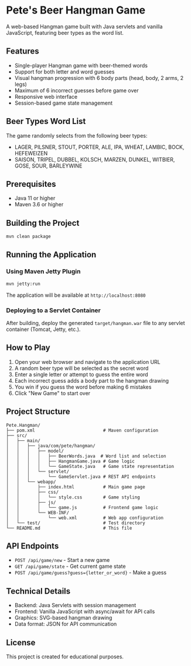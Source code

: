 # Pete's Beer Hangman Game

A web-based Hangman game built with Java servlets and vanilla JavaScript, featuring beer types as the word list.

## Features

- Single-player Hangman game with beer-themed words
- Support for both letter and word guesses
- Visual hangman progression with 6 body parts (head, body, 2 arms, 2 legs)
- Maximum of 6 incorrect guesses before game over
- Responsive web interface
- Session-based game state management

## Beer Types Word List

The game randomly selects from the following beer types:
- LAGER, PILSNER, STOUT, PORTER, ALE, IPA, WHEAT, LAMBIC, BOCK, HEFEWEIZEN
- SAISON, TRIPEL, DUBBEL, KOLSCH, MARZEN, DUNKEL, WITBIER, GOSE, SOUR, BARLEYWINE

## Prerequisites

- Java 11 or higher
- Maven 3.6 or higher

## Building the Project

```bash
mvn clean package
```

## Running the Application

### Using Maven Jetty Plugin

```bash
mvn jetty:run
```

The application will be available at `http://localhost:8080`

### Deploying to a Servlet Container

After building, deploy the generated `target/hangman.war` file to any servlet container (Tomcat, Jetty, etc.).

## How to Play

1. Open your web browser and navigate to the application URL
2. A random beer type will be selected as the secret word
3. Enter a single letter or attempt to guess the entire word
4. Each incorrect guess adds a body part to the hangman drawing
5. You win if you guess the word before making 6 mistakes
6. Click "New Game" to start over

## Project Structure

```
Pete.Hangman/
├── pom.xml                          # Maven configuration
├── src/
│   ├── main/
│   │   ├── java/com/pete/hangman/
│   │   │   ├── model/
│   │   │   │   ├── BeerWords.java  # Word list and selection
│   │   │   │   ├── HangmanGame.java # Game logic
│   │   │   │   └── GameState.java   # Game state representation
│   │   │   └── servlet/
│   │   │       └── GameServlet.java # REST API endpoints
│   │   └── webapp/
│   │       ├── index.html           # Main game page
│   │       ├── css/
│   │       │   └── style.css        # Game styling
│   │       ├── js/
│   │       │   └── game.js          # Frontend game logic
│   │       └── WEB-INF/
│   │           └── web.xml          # Web app configuration
│   └── test/                        # Test directory
└── README.md                        # This file
```

## API Endpoints

- `POST /api/game/new` - Start a new game
- `GET /api/game/state` - Get current game state
- `POST /api/game/guess?guess={letter_or_word}` - Make a guess

## Technical Details

- Backend: Java Servlets with session management
- Frontend: Vanilla JavaScript with async/await for API calls
- Graphics: SVG-based hangman drawing
- Data format: JSON for API communication

## License

This project is created for educational purposes.